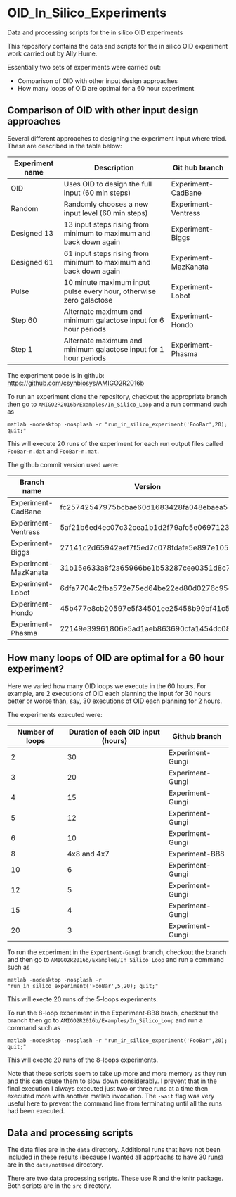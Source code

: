 # OID_In_Silico_Experiments
Data and processing scripts for the in silico OID experiments

This repository contains the data and scripts for the in silico OID experiment work carried out by Ally Hume.

Essentially two sets of experiments were carried out:
* Comparison of OID with other input design approaches
* How many loops of OID are optimal for a 60 hour experiment

## Comparison of OID with other input design approaches

Several different approaches to designing the experiment input where tried.  These are described in the table below:

| Experiment name | Description | Git hub branch |
|-----------------|-------------|-----------------|
| OID         | Uses OID to design the full input (60 min steps)    | Experiment-CadBane |
| Random      | Randomly chooses a new input level (60 min steps) | Experiment-Ventress |
| Designed 13 | 13 input steps rising from minimum to maximum and back down again | Experiment-Biggs |
| Designed 61 | 61 input steps rising from minimum to maximum and back down again | Experiment-MazKanata |
| Pulse       | 10 minute maximum input pulse every hour, otherwise zero galactose | Experiment-Lobot |
| Step 60     | Alternate maximum and minimum galactose input for 6 hour periods | Experiment-Hondo |
| Step 1      | Alternate maximum and minimum galactose input for 1 hour periods | Experiment-Phasma |

The experiment code is in github: https://github.com/csynbiosys/AMIGO2R2016b

To run an experiment clone the repository, checkout the appropriate branch then go to `AMIGO2R2016b/Examples/In_Silico_Loop` and 
a run command such as
```
matlab -nodesktop -nosplash -r "run_in_silico_experiment('FooBar',20); quit;"
```
This will execute 20 runs of the experiment for each run output files called `FooBar-n.dat` and `FooBar-n.mat`. 

The github commit version used were:

| Branch name |  Version|
|-------------|---------|
| Experiment-CadBane   |  fc25742547975bcbae60d1683428fa048ebaea5  |
| Experiment-Ventress  |  5af21b6ed4ec07c32cea1b1d2f79afc5e0697123 |
| Experiment-Biggs     | 27141c2d65942aef7f5ed7c078fdafe5e897e105  |
| Experiment-MazKanata |  31b15e633a8f2a65966be1b53287cee0351d8c70 |
| Experiment-Lobot     | 6dfa7704c2fba572e75ed64be22ed80d0276c95d  |
| Experiment-Hondo     |  45b477e8cb20597e5f34501ee25458b99bf41c58 |
| Experiment-Phasma    |  22149e39961806e5ad1aeb863690cfa1454dc08e |


## How many loops of OID are optimal for a 60 hour experiment?

Here we varied how many OID loops we execute in the 60 hours. For example, are 2 executions of OID each planning the input for 30 hours better or worse than, say, 30 executions of OID each planning for 2 hours.

The experiments executed were:

| Number of loops |  Duration of each OID input (hours) | Github branch |
|-----------------|-----------------------------|---------------|
| 2 | 30 | Experiment-Gungi |
| 3 | 20 | Experiment-Gungi |
| 4 | 15 | Experiment-Gungi |
| 5 | 12 | Experiment-Gungi |
| 6 | 10 | Experiment-Gungi |
| 8 | 4x8 and 4x7 | Experiment-BB8 |
| 10 | 6 | Experiment-Gungi |
| 12 | 5 | Experiment-Gungi |
| 15 | 4 | Experiment-Gungi |
| 20 | 3 | Experiment-Gungi |

To run the experiment in the `Experiment-Gungi` branch, checkout the branch and then go to `AMIGO2R2016b/Examples/In_Silico_Loop` and run a command such as
```
matlab -nodesktop -nosplash -r "run_in_silico_experiment('FooBar',5,20); quit;"
```
This will execte 20 runs of the 5-loops experiments.

To run the 8-loop experiment in the Experiment-BB8 brach, checkout the branch then go to `AMIGO2R2016b/Examples/In_Silico_Loop` and run a command such as
```
matlab -nodesktop -nosplash -r "run_in_silico_experiment('FooBar',20); quit;"
```
This will execte 20 runs of the 8-loops experiments.

Note that these scripts seem to take up more and more memory as they run and this can cause them to slow down considerably. I prevent that in the final execution I always executed just two or three runs at a time then executed more with another matlab invocation. The `-wait` flag was very useful here to prevent the command line from terminating until all the runs had been executed.

## Data and processing scripts

The data files are in the `data` directory. Additional runs that have not been included in these results (because I wanted
all approachs to have 30 runs) are in the `data/notUsed` directory.

There are two data processing scripts.  These use R and the knitr package. Both scripts are in the `src` directory.


